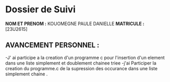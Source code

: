 # Dossier de  Suivi 

**NOM ET PRENOM :** KOUOMEGNE PAULE DANIELLE 
**MATRICULE :** [23U2615]  
## AVANCEMENT PERSONNEL :
-J' ai participe a la creation d'un programme c pour l'insertion d'un element dans une liste simplement et doublement chainee triee
-j'ai Participer la creation du programme.c de la supression des occurance dans une liste simplement chaine .

